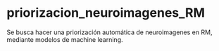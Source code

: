# priorizacion_neuroimagenes_RM
Se busca hacer una priorización automática de neuroimagenes en RM, mediante modelos de machine learning. 
